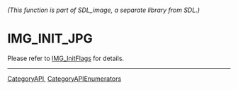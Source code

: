 ###### (This function is part of SDL_image, a separate library from SDL.)
# IMG_INIT_JPG

Please refer to [IMG_InitFlags](IMG_InitFlags) for details.

----
[CategoryAPI](CategoryAPI), [CategoryAPIEnumerators](CategoryAPIEnumerators)

